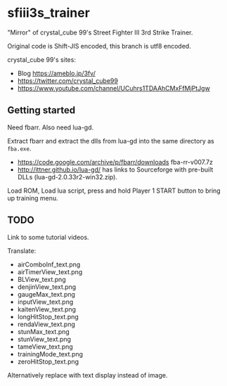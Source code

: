 # sfiii3s_trainer

"Mirror" of crystal_cube 99's Street Fighter III 3rd Strike Trainer.

Original code is Shift-JIS encoded, this branch is utf8 encoded.

crystal_cube 99's sites:

  * Blog https://ameblo.jp/3fv/
  * https://twitter.com/crystal_cube99
  * https://www.youtube.com/channel/UCuhrs1TDAAhCMxFfMjPtJgw


## Getting started

Need fbarr. Also need lua-gd.

Extract fbarr and extract the dlls from lua-gd into the same directory as `fba.exe`.

  * https://code.google.com/archive/p/fbarr/downloads fba-rr-v007.7z
  * http://ittner.github.io/lua-gd/ has links to Sourceforge with pre-built DLLs (lua-gd-2.0.33r2-win32.zip).

Load ROM, Load lua script, press and hold Player 1 START button to bring up training menu.


## TODO

Link to some tutorial videos.

Translate:

  * airComboInf_text.png
  * airTimerView_text.png
  * BLView_text.png
  * denjinView_text.png
  * gaugeMax_text.png
  * inputView_text.png
  * kaitenView_text.png
  * longHitStop_text.png
  * rendaView_text.png
  * stunMax_text.png
  * stunView_text.png
  * tameView_text.png
  * trainingMode_text.png
  * zeroHitStop_text.png

Alternatively replace with text display instead of image.
